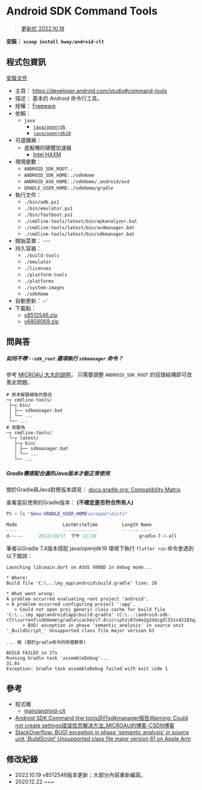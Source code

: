 Android SDK Command Tools
=======

> [更新於 2022.10.18](#修改紀錄)

**安裝： `scoop install bway/android-clt`**


## 程式包資訊

[安裝文件](../../bucket/android-clt.json)

* 主頁： https://developer.android.com/studio#command-tools
* 描述： 基本的 Android 命令行工具。
* 授權： [Freeware](https://developer.android.com/studio/terms.html)
* 依賴：
  * `java`
    * [`java/openjdk`](https://github.com/ScoopInstaller/Java/blob/master/bucket/openjdk.json)
    * [`java/openjdk18`](https://github.com/ScoopInstaller/Java/blob/master/bucket/openjdk18.json)
* 可選擴展：
  * 虛擬機的硬體加速器
    * [Intel HAXM](./haxm.md)
* 環境變數：
  * `ANDROID_SDK_ROOT`: `.`
  * `ANDROID_SDK_HOME`: `./sdkHome`
  * `ANDROID_AVD_HOME`: `./sdkHome/.android/avd`
  * `GRADLE_USER_HOME`: `./sdkHome/gradle`
* 執行文件：
  * `./bin/adb.ps1`
  * `./bin/emulator.ps1`
  * `./bin/fastboot.ps1`
  * `./cmdline-tools/latest/bin/apkanalyzer.bat`
  * `./cmdline-tools/latest/bin/avdmanager.bat`
  * `./cmdline-tools/latest/bin/sdkmanager.bat`
* 開始菜單： ---
* 持久容器：
  * `./build-tools`
  * `./emulator`
  * `./licenses`
  * `./platform-tools`
  * `./platforms`
  * `./system-images`
  * `./sdkHome`
* 自動更新： :white_check_mark:
* 下載點：
  * [v8512546.zip](https://dl.google.com/android/repository/commandlinetools-win-8512546_latest.zip)
  * [v6858069.zip](https://dl.google.com/android/repository/commandlinetools-win-6858069_latest.zip)


## 問與答


##### 如何不帶 `--sdk_root` 選項執行 `sdkmanager` 命令？

參考 [MICROAU 大大的說明](https://blog.csdn.net/zhufu86/article/details/106747556)，
只需要調整 `ANDROID_SDK_ROOT` 的目錄結構即可改善此問題。

```
# 原本解壓縮後的路徑
─┬ cmdline-tools/
 ├─┬ bin/
 │ ├── sdkmanager.bat
 │ └── ...
 └── ...
# 改變為
─┬ cmdline-tools/
 └─┬ latest/
   ├─┬ bin/
   │ ├── sdkmanager.bat
   │ └── ...
   └── ...
```


##### Gradle需搭配合適的Java版本才能正常使用

關於Gradle與Java對應版本請見：
[docs.gradle.org: Compatibility Matrix](https://docs.gradle.org/current/userguide/compatibility.html)

查看當前使用的Gradle版本： **(不確定是否符合所有人)**

```powershell
PS > ls "$env:GRADLE_USER_HOME\wrapper\dists"

Mode                 LastWriteTime         Length Name
----                 -------------         ------ ----
d-----      2022/10/17  下午 12:28                gradle-7.4-all
```

筆者以Gradle 7.4版本搭配 java/openjdk19 環境下執行 `flutter run` 命令會遇到以下錯誤：

```
Launching lib\main.dart on ASUS X00QD in debug mode...

* Where:
Build file 'C:\...\my_app\android\build.gradle' line: 26

* What went wrong:
A problem occurred evaluating root project 'android'.
> A problem occurred configuring project ':app'.
   > Could not open proj generic class cache for build file 'C:\...\my_app\android\app\build.gradle' (C:\...\android-sdk-clt\current\sdkHome\gradle\caches\7.4\scripts\87n4e2g2ddcgdl55zs42203qz).
      > BUG! exception in phase 'semantic analysis' in source unit '_BuildScript_' Unsupported class file major version 63

... 略 (關於gradle命令的除錯教學)

BUILD FAILED in 27s
Running Gradle task 'assembleDebug'...                             31.6s
Exception: Gradle task assembleDebug failed with exit code 1
```


## 參考

* 程式桶
  * [main/android-clt](https://github.com/ScoopInstaller/Main/blob/master/bucket/android-clt.json)
* [Android SDK Command line tools运行sdkmanager报告Warning: Could not create settings错误信息解决方法_MICROAU的博客-CSDN博客](https://blog.csdn.net/zhufu86/article/details/106747556)
* [StackOverflow: BUG! exception in phase 'semantic analysis' in source unit '_BuildScript_' Unsupported class file major version 61 on Apple Arm](https://stackoverflow.com/questions/68597899)


## 修改紀錄

* 2022.10.19 v8512546版本更新；大部分內容重新編寫。
* 2020.12.22 ~~~

